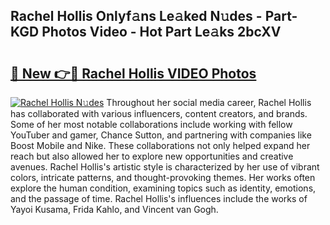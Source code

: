 ## Rachel Hollis Onlyf𝚊ns Le𝚊ked N𝚞des - Part-KGD Photos Video - Hot Part Le𝚊ks 2bcXV

# <h2><a href="http://ac28296.deff.icu/?id=Rachel+Hollis">🔗 New 👉🔴 Rachel Hollis VIDEO Photos</a></h2>

[![Rachel Hollis N𝚞des](https://i.imgur.com/rIISA9y.gif)](http://ac28296.deff.icu/?id=Rachel+Hollis)
Throughout her social media career, Rachel Hollis has collaborated with various influencers, content creators, and brands. Some of her most notable collaborations include working with fellow YouTuber and gamer, Chance Sutton, and partnering with companies like Boost Mobile and Nike. These collaborations not only helped expand her reach but also allowed her to explore new opportunities and creative avenues. Rachel Hollis's artistic style is characterized by her use of vibrant colors, intricate patterns, and thought-provoking themes. Her works often explore the human condition, examining topics such as identity, emotions, and the passage of time. Rachel Hollis's influences include the works of Yayoi Kusama, Frida Kahlo, and Vincent van Gogh.
